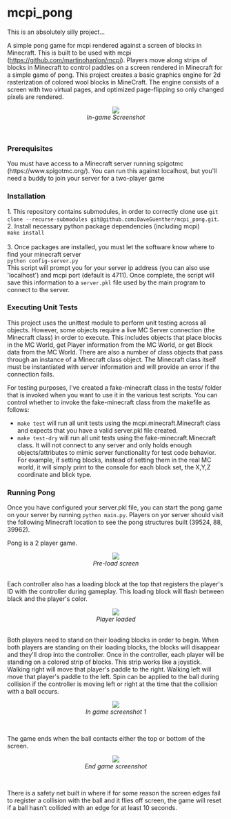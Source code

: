 # mcpi_pong

This is an absolutely silly project...

A simple pong game for mcpi rendered against a screen of blocks in Minecraft.  This is built to be used with mcpi (https://github.com/martinohanlon/mcpi). 
Players move along strips of blocks in Minecraft to control paddles on a screen rendered in Minecraft for a simple game of pong.  This project creates a basic graphics engine for 2d rasterization of colored wool blocks in MineCraft.  The engine consists of a screen with two virtual pages, and optimized page-flipping so only changed pixels are rendered.

<p align="center"><img src="https://github.com/DaveGuenther/mcpi_pong/blob/main/docs/MC_ingame3.png">
  <br><i>In-game Screenshot</i>
</p>
<br>

<h3>Prerequisites</h3>
You must have access to a Minecraft server running spigotmc (https://www.spigotmc.org/).  You can run this against localhost, but you'll need a buddy to join your server for a two-player game

<h3>Installation</h3>
1. This repository contains submodules, in order to correctly clone use <code>git clone --recurse-submodules git@github.com:DaveGuenther/mcpi_pong.git</code>.<br>
2. Install necessary python package dependencies (including mcpi)<br>
<code>make install</code><br><br>
3. Once packages are installed, you must let the software know where to find your minecraft server<br>
<code>python config-server.py</code><br>
This script will prompt you for your server ip address (you can also use 'localhost') and mcpi port (default is 4711).  Once complete, the script will save this information to a <code>server.pkl</code> file used by the main program to connect to the server.<br>

<h3>Executing Unit Tests</h3>
This project uses the unittest module to perform unit testing across all objects.  However, some objects require a live MC Server connection (the Minecraft class) in order to execute.  This includes objects that place blocks in the MC World, get Player information from the MC World, or get Block data from the MC World.  There are also a number of class objects that pass through an instance of a Minecraft class object.  The Minecraft class itself must be instantiated with server information and will provide an error if the connection fails. 

For testing purposes, I've created a fake-minecraft class in the tests/ folder that is invoked when you want to use it in the various test scripts.  You can control whether to invoke the fake-minecraft class from the makefile as follows:
- <code>make test</code> will run all unit tests using the mcpi.minecraft.Minecraft class and expects that you have a valid server.pkl file created.
- <code>make test-dry</code> will run all unit tests using the fake-minecraft.Minecraft class.  It will not connect to any server and only holds enough objects/attributes to mimic server functionality for test code behavior.  For example, if setting blocks, instead of setting them in the real MC world, it will simply print to the console for each block set, the X,Y,Z coordinate and blick type.

<h3>Running Pong</h3>
Once you have configured your server.pkl file, you can start the pong game on your server by running <code>python main.py</code>.  Players on yor server should visit the following Minecraft location to see the pong structures built (39524, 88, 39962).







Pong is a 2 player game.  
<p align="center"><img src="https://github.com/DaveGuenther/mcpi_pong/blob/main/docs/MC_load1.png">
  <br><i>Pre-load screen</i>
</p>
<br>
Each controller also has a loading block at the top that registers the player's ID with the controller during gameplay.  This loading block will flash between black and the player's color.  
<p align="center"><img src="https://github.com/DaveGuenther/mcpi_pong/blob/main/docs/MC_loaded.png">
  <br><i>Player loaded</i>
</p>
<br>
Both players need to stand on their loading blocks in order to begin.  When both players are standing on their loading blocks, the blocks will disappear and they'll drop into the controller.  Once in the controller, each player will be standing on a colored strip of blocks.  This strip works like a joystick.  Walking right will move that player's paddle to the right.  Walking left will move that player's paddle to the left.  Spin can be applied to the ball during collision if the controller is moving left or right at the time that the collision with a ball occurs.
<p align="center"><img src="https://github.com/DaveGuenther/mcpi_pong/blob/main/docs/MC_ingame1.png">
  <br><i>In game screenshot 1</i>
</p>
<br>

The game ends when the ball contacts either the top or bottom of the screen.
<p align="center"><img src="https://github.com/DaveGuenther/mcpi_pong/blob/main/docs/MC_end_game.png">
  <br><i>End game screenshot</i>
</p>
<br>

There is a safety net built in where if for some reason the screen edges fail to register a collision with the ball and it flies off screen, the game will reset if a ball hasn't collided with an edge for at least 10 seconds.






